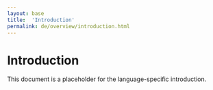 ```yaml
---
layout: base
title:  'Introduction'
permalink: de/overview/introduction.html
---
```


# Introduction

This document is a placeholder for the language-specific introduction.
